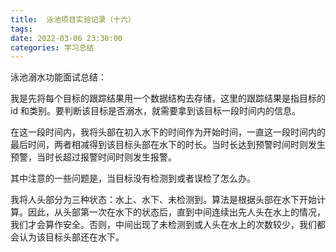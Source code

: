 ```yaml
---
title:  泳池项目实验记录（十六）
tags: 
date: 2022-03-06 23:30:00
categories: 学习总结
---
```


泳池溺水功能面试总结：

我是先将每个目标的跟踪结果用一个数据结构去存储，这里的跟踪结果是指目标的 id 和类别。要判断该目标是否溺水，就需要拿到该目标一段时间内的信息。

在这一段时间内，我将头部在初入水下的时间作为开始时间，一直这一段时间内的最后时间，两者相减得到该目标头部在水下的时长。当时长达到预警时间时则发生预警，当时长超过报警时间时则发生报警。

其中注意的一些问题是，当目标没有检测到或者误检了怎么办。

我将人头部分为三种状态：水上、水下、未检测到。算法是根据头部在水下开始计算。因此，从头部第一次在水下的状态后，直到中间连续出先人头在水上的情况，我们才会算作安全。否则，中间出现了未检测到或人头在水上的次数较少，我们都会认为该目标头部还在水下。


